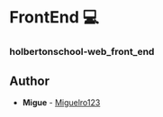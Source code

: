 # FrontEnd :computer:

### holbertonschool-web_front_end

## Author

- **Migue** - [Miguelro123](https://github.com/Miguelro123)